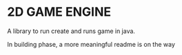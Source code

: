 # 2D GAME ENGINE

A library to run create and runs game in java.

In building phase, a more meaningful readme is on the way